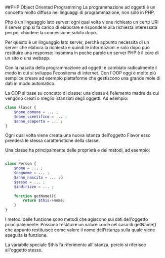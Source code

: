 ##PHP Object Oriented Programming
La programmazione ad oggetti è un concetto molto diffuso nei linguaggi di programmazione, non solo in PHP.

Php è un linguaggio lato server: ogni qual volta viene richiesto un certo URI il server php si fa carico di elaborare e 
rispondere alla richiesta interessata per poi chiudere la connessione subito dopo.

Per questo è un linguaggio lato server, perchè appunto necessita di un server che elabora la richiesta e quindi le informazioni
e solo dopo può restituire una response: insomma in poche parole un server PHP è il core di un sito o una webapp.


Con la nascita della programmazione ad oggetti è cambiato radicalmente il modo in cui si sviluppa l'ecositema di internet.
Con l'OOP oggi è molto più semplice creare ad esempio piattaforme che gestiscono una grande mole di dati in modo automatico.

La OOP si base su concetto di classe: una classe è l'elemento madre da cui vengono creati o meglio istanziati degli oggetti.
Ad esempio:

``` php
class Flavor {
    $nome_comune = ... ;
    $nome_scentifico = ... ;
    $anno_scoperta = ... ;
}
```

Ogni qual volta viene creata una nuova istanza dell'oggetto Flavor esso prenderà le stessa caratteristiche della classe.


Una classe ha principalmente delle proprietà e dei metodi, ad esempio:


``` php

class Person {
    $nome = ... ;
    $cognome = ... ;
    $anno_nascita = ... ;ù
    $sesso = ... ;
    $indirizzo = ... ;
    
    function getNome(){
        return $this->nome;
    }
}
```

I metodi delle funzione sono metodi che agiscono sui dati dell'oggetto principalemente.
Possono restituire un valore come nel caso di getName() che appunto restituisce come valore il nome dell'istanza 
sulla quale viene eseguita la funzione.


La variabile speciale $this fa riferimento all'istanza, perciò si riferisce all'oggetto stesso.
